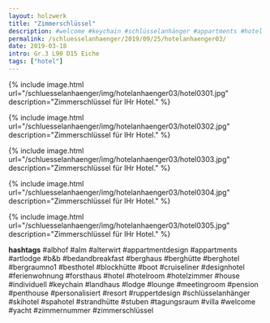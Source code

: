 ```yaml
---
layout: holzwerk
title: "Zimmerschlüssel"
description: #welcome #keychain #schlüsselanhänger #appartments #hotel #albhof #designhotel #hotelroom #resort #besthotel #ferienwohnung #pension #skihotel #spahotel #villa #lounge #penthouse #strandhütte #berghütte #blockhütte #lodge #b&b #forsthaus #berghaus #artlodge #alm #stuben #landhaus #alterwirt #bedandbreakfast #house #yacht #boot #cruiseliner #hotelzimmer #zimmerschlüssel #zimmernummer #appartmentdesign #individuell #personalisiert #ruppertdesign
permalink: /schluesselanhaenger/2019/09/25/hotelanhaenger03/
date: 2019-03-18
intro: Gr.3 L90 D15 Eiche 
tags: ["hotel"]
---
```



{% include image.html url="/schluesselanhaenger/img/hotelanhaenger03/hotel0301.jpg" description="Zimmerschlüssel für IHr Hotel." %}

{% include image.html url="/schluesselanhaenger/img/hotelanhaenger03/hotel0302.jpg" description="Zimmerschlüssel für IHr Hotel." %}

{% include image.html url="/schluesselanhaenger/img/hotelanhaenger03/hotel0303.jpg" description="Zimmerschlüssel für IHr Hotel." %}

{% include image.html url="/schluesselanhaenger/img/hotelanhaenger03/hotel0304.jpg" description="Zimmerschlüssel für IHr Hotel." %}

{% include image.html url="/schluesselanhaenger/img/hotelanhaenger03/hotel0305.jpg" description="Zimmerschlüssel für IHr Hotel." %}


**hashtags**
#albhof
#alm
#alterwirt
#appartmentdesign
#appartments
#artlodge
#b&b
#bedandbreakfast
#berghaus
#berghütte
#berghotel
#bergraumno1
#besthotel
#blockhütte
#boot
#cruiseliner
#designhotel
#ferienwohnung
#forsthaus
#hotel
#hotelroom
#hotelzimmer
#house
#individuell
#keychain
#landhaus
#lodge
#lounge
#meetingroom
#pension
#penthouse
#personalisiert
#resort
#ruppertdesign
#schlüsselanhänger
#skihotel
#spahotel
#strandhütte
#stuben
#tagungsraum
#villa
#welcome
#yacht
#zimmernummer
#zimmerschlüssel
